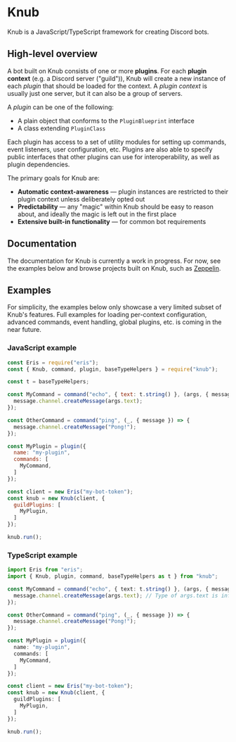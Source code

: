 # Knub
Knub is a JavaScript/TypeScript framework for creating Discord bots.

## High-level overview
A bot built on Knub consists of one or more **plugins**.
For each **plugin context** (e.g. a Discord server ("guild")), Knub will create a new instance of each *plugin*
that should be loaded for the context. A *plugin context* is usually just one
server, but it can also be a group of servers.

A *plugin* can be one of the following:
* A plain object that conforms to the `PluginBlueprint` interface
* A class extending `PluginClass`

Each plugin has access to a set of utility modules for setting up commands,
event listeners, user configuration, etc. Plugins are also able to specify
public interfaces that other plugins can use for interoperability, as well as
plugin dependencies.

The primary goals for Knub are:
* **Automatic context-awareness** — plugin instances are restricted to their plugin context unless deliberately opted out
* **Predictability** — any "magic" within Knub should be easy to reason about, and ideally the magic is left out in the first place
* **Extensive built-in functionality** — for common bot requirements

## Documentation
The documentation for Knub is currently a work in progress. For now, see the examples below and browse projects built
on Knub, such as [Zeppelin](https://github.com/Dragory/ZeppelinBot).

## Examples
For simplicity, the examples below only showcase a very limited subset of Knub's features.
Full examples for loading per-context configuration, advanced commands, event handling, global plugins, etc.
is coming in the near future.

### JavaScript example
```js
const Eris = require("eris");
const { Knub, command, plugin, baseTypeHelpers } = require("knub");

const t = baseTypeHelpers;

const MyCommand = command("echo", { text: t.string() }, (args, { message }) => {
  message.channel.createMessage(args.text);
});

const OtherCommand = command("ping", (_, { message }) => {
  message.channel.createMessage("Pong!");
});

const MyPlugin = plugin({
  name: "my-plugin",
  commands: [
    MyCommand,
  ]
});

const client = new Eris("my-bot-token");
const knub = new Knub(client, {
  guildPlugins: [
    MyPlugin,
  ]
});

knub.run();
```

### TypeScript example
```ts
import Eris from "eris";
import { Knub, plugin, command, baseTypeHelpers as t } from "knub";

const MyCommand = command("echo", { text: t.string() }, (args, { message }) => {
  message.channel.createMessage(args.text); // Type of args.text is inferred from parameters
});

const OtherCommand = command("ping", (_, { message }) => {
  message.channel.createMessage("Pong!");
});

const MyPlugin = plugin({
  name: "my-plugin",
  commands: [
    MyCommand,
  ]
});

const client = new Eris("my-bot-token");
const knub = new Knub(client, {
  guildPlugins: [
    MyPlugin,
  ]
});

knub.run();
```
